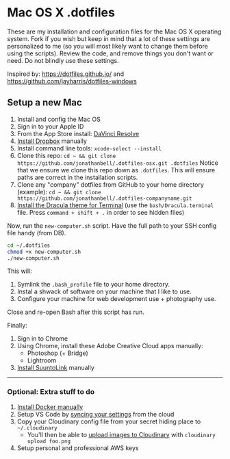 # Mac OS X .dotfiles

These are my installation and configuration files for the Mac OS X operating
system. Fork if you wish but keep in mind that a lot of these settings are
personalized to me (so you will most likely want to change them before using the
scripts). Review the code, and remove things you don't want or need. Do not
blindly use these settings.

Inspired by: <https://dotfiles.github.io/> and
<https://github.com/jayharris/dotfiles-windows>

## Setup a new Mac

1. Install and config the Mac OS
1. Sign in to your Apple ID
1. From the App Store install: [DaVinci Resolve](https://apps.apple.com/my/app/davinci-resolve/id571213070?mt=12)
1. [Install Dropbox](https://www.dropbox.com/install) manually
1. Install command line tools: `xcode-select --install`
1. Clone this repo: `cd ~ && git clone
   https://github.com/jonathanbell/.dotfiles-osx.git .dotfiles` Notice that we
   ensure we clone this repo down as `.dotfiles`. This will ensure paths are
   correct in the installation scripts.
1. Clone any "company" dotfiles from GitHub to your home directory (example):
   `cd ~ && git clone https://github.com/jonathanbell/.dotfiles-companyname.git`
1. [Install the Dracula theme for Terminal](https://draculatheme.com/terminal/)
   (use the `bash/Dracula.terminal` file. Press `command + shift + .` in order
   to see hidden files)

Now, run the `new-computer.sh` script. Have the full path to your SSH config
file handy (from DB).

```bash
cd ~/.dotfiles
chmod +x new-computer.sh
./new-computer.sh
```

This will:

1. Symlink the `.bash_profile` file to your home directory.
2. Instal a shwack of software on your machine that I like to use.
3. Configure your machine for web development use + photography use.

Close and re-open Bash after this script has run.

Finally:

1. Sign in to Chrome
1. Using Chrome, install these Adobe Creative Cloud apps manually:
    - Photoshop (+ Bridge)
    - Lightroom
1. [Install
   SuuntoLink](https://www.suunto.com/Support/software-support/suuntolink/)
   manually

---

### Optional: Extra stuff to do

1. [Install Docker manually](https://docs.docker.com/docker-for-mac/install/)
1. Setup VS Code by [syncing your
   settings](https://marketplace.visualstudio.com/items?itemName=Shan.code-settings-sync)
   from the cloud
1.  Copy your Cloudinary config file from your secret hiding place to
    `~/.cloudinary`
    - You'll then be able to [upload images to
      Cloudinary](https://www.npmjs.com/package/cloudinary-cli#upload) with
      `cloudinary upload foo.png`
1.  Setup personal and professional AWS keys
